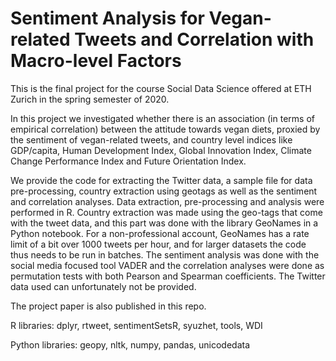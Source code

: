 # Sentiment Analysis for Vegan-related Tweets and Correlation with Macro-level Factors

This is the final project for the course Social Data Science offered at ETH Zurich in the spring semester of 2020. 

In this project we investigated whether there is an association (in terms of empirical correlation) between the attitude towards vegan diets, proxied by the sentiment of vegan-related tweets, and country level indices like GDP/capita, Human Development Index, Global Innovation Index, Climate Change Performance Index and Future Orientation Index.

We provide the code for extracting the Twitter data, a sample file for data pre-processing, country extraction using geotags as well as the sentiment and correlation analyses. Data extraction, pre-processing and analysis were performed in R. Country extraction was made using the geo-tags that come with the tweet data, and this part was done with the library GeoNames in a Python notebook. For a non-professional account, GeoNames has a rate limit of a bit over 1000 tweets per hour, and for larger datasets the code thus needs to be run in batches. The sentiment analysis was done with the social media focused tool VADER and the correlation analyses were done as permutation tests with both Pearson and Spearman coefficients. The Twitter data used can unfortunately not be provided.

The project paper is also published in this repo. 

R libraries: dplyr, rtweet, sentimentSetsR, syuzhet, tools, WDI

Python libraries: geopy, nltk, numpy, pandas, unicodedata
